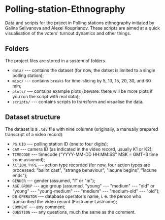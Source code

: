 # Polling-station-Ethnography

Data and scripts for the priject in Polling stations ethnography initiated by Galina Selivanova and Alexei Kouprianov. These scripts are aimed at a quick visualisation of the voters' turnout dynamics and other things. 

## Folders

The project files are stored in a system of folders.

- `data/` --- contains the dataset (for now, the datset is limited to a single polling station);
- `misc/` --- contains `breaks` for time-slicing by 5, 10, 15, 20, 30, and 60 min;
- `plots/` --- contains example plots (beware: there will be more plots if you run the script with real data);
- `scripts/` --- contains scripts to transform and visualise the data.

## Dataset structure

The dataset is a `.tdv` file with nine columns (originally, a manually prepared transcript of a video record):

- `PS.UID` --- polling station ID (one to four digits);
- `CAM` --- camera ID (as indicated in the video record, usually K1 or K2);
- `TIMECODE` --- timecode ("YYYY-MM-DD HH:MM:SS" MSK = GMT+3 time zone assumed);
- `ACTION.TYPE` --- action type recorded (for now, four action types are processed: "ballot cast", "strange behaviour", "lacune begins", "lacune ends");
- `GENDER` --- gender (assumed, "f" or "m");
- `AGE.GROUP` --- age group (assumed, "young" --- "medium" --- "old" or "young" --- "young-medium" --- "medium" --- "medium-old" --- "old");
- `DB.OPERATOR` --- database operator's name, i. e. the person who transcribed the video record (Firstname Lastname);
- `COMMENT` --- any comment;
- `QUESTION` --- any questions, much the same as the comment.
